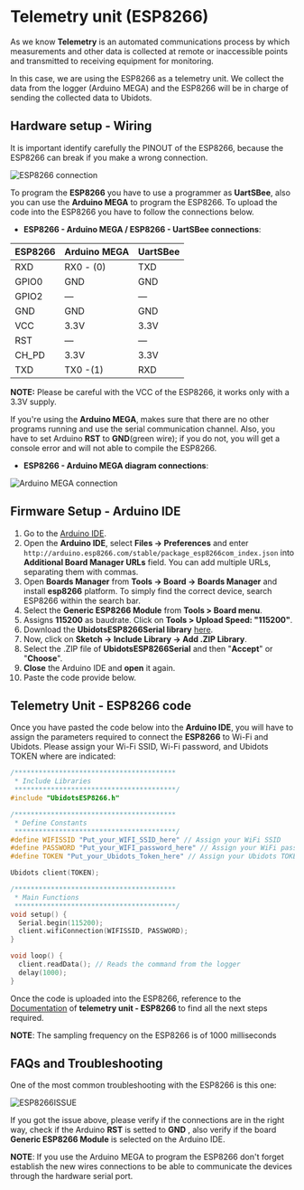 # Telemetry unit (ESP8266)  

As we know **Telemetry** is an automated communications process by which measurements and other data is collected at remote or inaccessible points and transmitted to receiving equipment for monitoring. 

In this case, we are using the ESP8266 as a telemetry unit. We collect the data from the logger (Arduino MEGA) and the ESP8266 will be in charge of sending the collected data to Ubidots. 

## Hardware setup - Wiring

It is important identify carefully the PINOUT of the ESP8266, because the ESP8266 can break if you make a wrong connection.

![ESP8266 connection](https://raw.githubusercontent.com/guyz/pyesp8266/master/esp8266_pinout.png)

To program the **ESP8266** you have to use a programmer as **UartSBee**, also you can use the **Arduino MEGA** to program the ESP8266. To upload the code into the ESP8266 you have to follow the connections below.

* **ESP8266 - Arduino MEGA /  ESP8266 - UartSBee connections**: 

ESP8266 | Arduino MEGA | UartSBee
--------|--------------|---------
RXD | RX0 - (0) | TXD
GPIO0 | GND | GND
GPIO2 | — | —
GND | GND | GND
VCC | 3.3V | 3.3V
RST | —  | —
CH_PD | 3.3V | 3.3V
TXD |TX0 -(1) | RXD

**NOTE:** Please be careful with the VCC of the ESP8266, it works only with a 3.3V supply.

If you're using the **Arduino MEGA**, makes sure that there are no other programs running and use the serial communication channel. Also, you have to set Arduino **RST** to **GND**(green wire); if you do not, you will get a console error and will not able to compile the ESP8266.

* **ESP8266 - Arduino MEGA diagram connections**:

![Arduino MEGA connection](https://cdn2.hubspot.net/hubfs/329717/Documentation%20files/images/ArduinoMEGA_ESP8266_programMode_bb.png)

## Firmware Setup - Arduino IDE

1. Go to the [Arduino IDE](https://www.arduino.cc/en/Main/Software).
2. Open the **Arduino IDE**, select **Files -> Preferences** and enter `http://arduino.esp8266.com/stable/package_esp8266com_index.json` into **Additional Board Manager URLs** field. You can add multiple URLs, separating them with commas.
3. Open **Boards Manager** from **Tools -> Board -> Boards Manager** and install **esp8266** platform. To simply find the correct device, search ESP8266 within the search bar.
4. Select the **Generic ESP8266 Module** from **Tools > Board menu**.
5. Assigns **115200** as baudrate. Click on **Tools > Upload Speed: "115200"**.
6. Download the **UbidotsESP8266Serial library** [here](https://github.com/ubidots/ubidots-esp8266-serial/archive/master.zip).
7. Now, click on **Sketch -> Include Library -> Add .ZIP Library**.
8. Select the .ZIP file of **UbidotsESP8266Serial** and then "**Accept**" or "**Choose**".
9. **Close** the Arduino IDE and **open** it again.
10. Paste the code provide below.

## Telemetry Unit - ESP8266 code

Once you have pasted the code below into the **Arduino IDE**, you will have to assign the parameters required to connect the **ESP8266** to Wi-Fi and Ubidots. Please assign your Wi-Fi SSID, Wi-Fi password, and Ubidots TOKEN where are indicated:

```c++
/****************************************
 * Include Libraries
 ****************************************/
#include "UbidotsESP8266.h"

/****************************************
 * Define Constants
 ****************************************/
#define WIFISSID "Put_your_WIFI_SSID_here" // Assign your WiFi SSID 
#define PASSWORD "Put_your_WIFI_password_here" // Assign your WiFi password
#define TOKEN "Put_your_Ubidots_Token_here" // Assign your Ubidots TOKEN

Ubidots client(TOKEN);

/****************************************
 * Main Functions
 ****************************************/ 
void setup() {
  Serial.begin(115200);
  client.wifiConnection(WIFISSID, PASSWORD);
}

void loop() {
  client.readData(); // Reads the command from the logger
  delay(1000);
}
```

Once the code is uploaded into the ESP8266, reference to the [Documentation](https://github.com/ubidots/ubidots-esp8266-serial/tree/master/docs/TelemetryUnit_ESP8266.md) of **telemetry unit - ESP8266** to find all the next steps required. 

**NOTE**: The sampling frequency on the ESP8266 is of 1000 milliseconds

## FAQs and Troubleshooting

One of the most common troubleshooting with the ESP8266 is this one:

![ESP8266ISSUE](https://cdn2.hubspot.net/hubfs/329717/Documentation%20files/images/ERROR_ESP8266.png)

If you got the issue above, please verify if the connections are in the right way, check if the Arduino **RST** is setted to **GND** , also verify if the board **Generic ESP8266 Module** is selected on the Arduino IDE.

**NOTE**: If you use the Arduino MEGA to program the ESP8266 don't forget establish the new wires connections to be able to communicate the devices through the hardware serial port. 